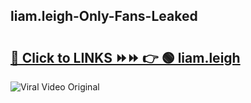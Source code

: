
 ## liam.leigh-Only-Fans-Leaked

# <h2><a href="https://clipsfans.com/liam.leigh&ref=git">🔗 Click to LINKS ⏩⏩ 👉 🟢 liam.leigh </a></h2>

<a href="https://clipsfans.com/liam.leigh&ref=git" rel="nofollow" data-target="animated-image.originalLink"><img src="https://i.ibb.co.com/xMMVF88/686577567.gif" alt="Viral Video Original" style="max-width: 100%; display: inline-block;" data-target="animated-image.originalImage"></a>
